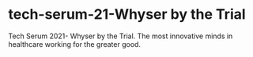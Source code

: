 # tech-serum-21-Whyser by the Trial

Tech Serum 2021- Whyser by the Trial. The most innovative minds in healthcare working for the greater good.
